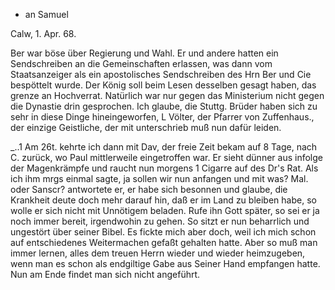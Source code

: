 + an Samuel
<Anna Martin Braut mit Paul Dettinger.>

 Calw, 1. Apr. 68.

Ber war böse über Regierung und Wahl. Er und andere hatten ein Sendschreiben an die Gemeinschaften erlassen, was dann vom Staatsanzeiger als ein apostolisches Sendschreiben des Hrn Ber und Cie bespöttelt wurde. Der König soll beim Lesen desselben gesagt haben, das grenze an Hochverrat. Natürlich war nur gegen das Ministerium nicht gegen die Dynastie drin gesprochen. Ich glaube, die Stuttg. Brüder haben sich zu sehr in diese Dinge hineingeworfen, L Völter, der Pfarrer von Zuffenhaus., der einzige Geistliche, der mit unterschrieb muß nun dafür leiden.

_..1 Am 26t. kehrte ich dann mit Dav, der freie Zeit bekam auf 8 Tage, nach C. zurück, wo Paul mittlerweile eingetroffen war. Er sieht dünner aus infolge der Magenkrämpfe und raucht nun morgens 1 Cigarre auf des Dr's Rat. Als ich ihm mrgs einmal sagte, ja sollen wir nun anfangen und mit was? Mal. oder Sanscr? antwortete er, er habe sich besonnen und glaube, die Krankheit deute doch mehr darauf hin, daß er im Land zu bleiben habe, so wolle er sich nicht mit Unnötigem beladen. Rufe ihn Gott später, so sei er ja noch immer bereit, irgendwohin zu gehen. So sitzt er nun beharrlich und ungestört über seiner Bibel. Es fickte mich aber doch, weil ich mich schon auf entschiedenes Weitermachen gefaßt gehalten hatte. Aber so muß man immer lernen, alles dem treuen Herrn wieder und wieder heimzugeben, wenn man es schon als endgiltige Gabe aus Seiner Hand empfangen hatte. Nun am Ende findet man sich nicht angeführt.
